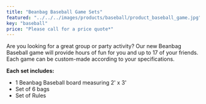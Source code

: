```yaml
---
title: "Beanbag Baseball Game Sets"
featured: "../../../images/products/baseball/product_baseball_game.jpg"
key: "baseball"
price: "Please call for a price quote*"
---
```


Are you looking for a great group or party activity? Our new Beanbag Baseball game will provide hours of fun for you and up to 17 of your friends. Each game can be custom-made according to your specifications.

**Each set includes:**

- 1 Beanbag Baseball board measuring 2' x 3'
- Set of 6 bags
- Set of Rules
